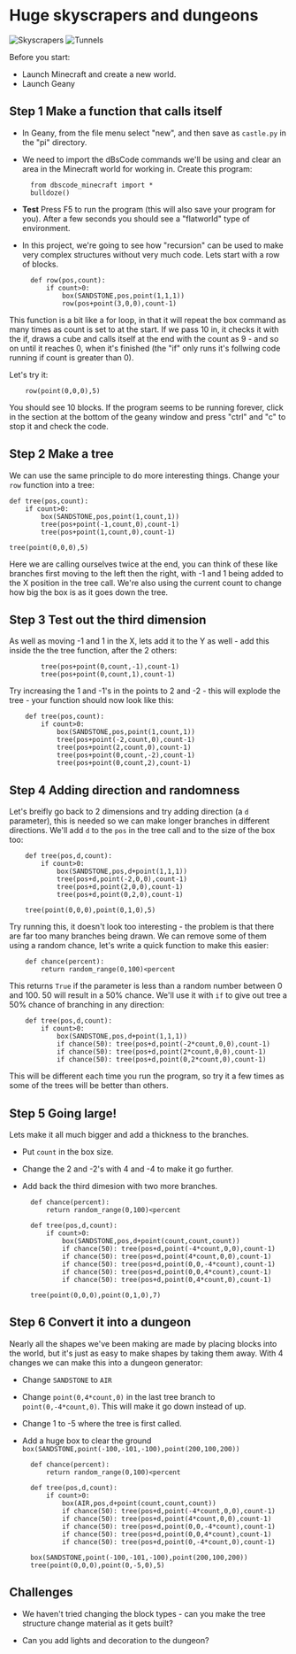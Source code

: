 # Huge skyscrapers and dungeons

![Skyscrapers](https://github.com/nebogeo/dbscode/raw/master/doc/images/skyscraper.jpg "Skyscrapers")
![Tunnels](https://github.com/nebogeo/dbscode/raw/master/doc/images/tunnels.jpg "Tunnels")

Before you start:

* Launch Minecraft and create a new world.
* Launch Geany

## Step 1 Make a function that calls itself

* In Geany, from the file menu select "new", and then save as `castle.py` in the "pi"
  directory.

* We need to import the dBsCode commands we'll be using and clear an
area in the Minecraft world for working in. Create this program:

        from dbscode_minecraft import *
        bulldoze()

* **Test** Press F5 to run the program (this will also save your
program for you). After a few seconds you should see a "flatworld" type
of environment.

* In this project, we're going to see how "recursion" can be used to make
very complex structures without very much code. Lets start with a row of blocks.

        def row(pos,count):
            if count>0:
                box(SANDSTONE,pos,point(1,1,1))
                row(pos+point(3,0,0),count-1)

This function is a bit like a for loop, in that it will repeat the box
command as many times as count is set to at the start. If we pass 10 in,
it checks it with the if, draws a cube and calls itself at the end with
the count as 9 - and so on until it reaches 0, when it's finished (the
"if" only runs it's follwing code running if count is greater than 0).

Let's try it:

        row(point(0,0,0),5)

You should see 10 blocks. If the program seems to be running forever,
click in the section at the bottom of the geany window and press "ctrl"
and "c" to stop it and check the code.

## Step 2 Make a tree

We can use the same principle to do more interesting things. Change your
`row` function into a tree:

    def tree(pos,count):
        if count>0:
            box(SANDSTONE,pos,point(1,count,1))
            tree(pos+point(-1,count,0),count-1)
            tree(pos+point(1,count,0),count-1)

    tree(point(0,0,0),5)

Here we are calling ourselves twice at the end, you can think of these
like branches first moving to the left then the right, with -1 and 1
being added to the X position in the tree call. We're also using the
current count to change how big the box is as it goes down the tree.

## Step 3 Test out the third dimension

As well as moving -1 and 1 in the X, lets add it to the Y as well - add
this inside the the tree function, after the 2 others:

            tree(pos+point(0,count,-1),count-1)
            tree(pos+point(0,count,1),count-1)

Try increasing the 1 and -1's in the points to 2 and -2 - this will
explode the tree - your function should now look like this:

        def tree(pos,count):
            if count>0:
                box(SANDSTONE,pos,point(1,count,1))
                tree(pos+point(-2,count,0),count-1)
                tree(pos+point(2,count,0),count-1)
                tree(pos+point(0,count,-2),count-1)
                tree(pos+point(0,count,2),count-1)

## Step 4 Adding direction and randomness

Let's breifly go back to 2 dimensions and try adding direction (a `d`
parameter), this is needed so we can make longer branches in different
directions. We'll add `d` to the `pos` in the tree call and to the size
of the box too:

        def tree(pos,d,count):
            if count>0:
                box(SANDSTONE,pos,d+point(1,1,1))
                tree(pos+d,point(-2,0,0),count-1)
                tree(pos+d,point(2,0,0),count-1)
                tree(pos+d,point(0,2,0),count-1)

        tree(point(0,0,0),point(0,1,0),5)

Try running this, it doesn't look too interesting - the problem is that
there are far too many branches being drawn. We can remove some of them
using a random chance, let's write a quick function to make this easier:

        def chance(percent):
            return random_range(0,100)<percent

This returns `True` if the parameter is less than a random number
between 0 and 100. 50 will result in a 50% chance. We'll use it with
`if` to give out tree a 50% chance of branching in any direction:

        def tree(pos,d,count):
            if count>0:
                box(SANDSTONE,pos,d+point(1,1,1))
                if chance(50): tree(pos+d,point(-2*count,0,0),count-1)
                if chance(50): tree(pos+d,point(2*count,0,0),count-1)
                if chance(50): tree(pos+d,point(0,2*count,0),count-1)

This will be different each time you run the program, so try it a few
times as some of the trees will be better than others.

## Step 5 Going large!

Lets make it all much bigger and add a thickness to the branches.

* Put `count` in the box size.
* Change the 2 and -2's with 4 and -4 to make it go further.
* Add back the third dimesion with two more branches.

        def chance(percent):
            return random_range(0,100)<percent

        def tree(pos,d,count):
            if count>0:
                box(SANDSTONE,pos,d+point(count,count,count))
                if chance(50): tree(pos+d,point(-4*count,0,0),count-1)
                if chance(50): tree(pos+d,point(4*count,0,0),count-1)
                if chance(50): tree(pos+d,point(0,0,-4*count),count-1)
                if chance(50): tree(pos+d,point(0,0,4*count),count-1)
                if chance(50): tree(pos+d,point(0,4*count,0),count-1)

        tree(point(0,0,0),point(0,1,0),7)

## Step 6 Convert it into a dungeon

Nearly all the shapes we've been making are made by placing blocks into
the world, but it's just as easy to make shapes by taking them away. With
4 changes we can make this into a dungeon generator:

* Change `SANDSTONE` to `AIR`
* Change `point(0,4*count,0)` in the last tree branch to
  `point(0,-4*count,0)`. This will make it go down instead of up.
* Change 1 to -5 where the tree is first called.
* Add a huge box to clear the ground
  `box(SANDSTONE,point(-100,-101,-100),point(200,100,200))`

        def chance(percent):
            return random_range(0,100)<percent

        def tree(pos,d,count):
            if count>0:
                box(AIR,pos,d+point(count,count,count))
                if chance(50): tree(pos+d,point(-4*count,0,0),count-1)
                if chance(50): tree(pos+d,point(4*count,0,0),count-1)
                if chance(50): tree(pos+d,point(0,0,-4*count),count-1)
                if chance(50): tree(pos+d,point(0,0,4*count),count-1)
                if chance(50): tree(pos+d,point(0,-4*count,0),count-1)

        box(SANDSTONE,point(-100,-101,-100),point(200,100,200))
        tree(point(0,0,0),point(0,-5,0),5)


## Challenges

* We haven't tried changing the block types - can you make the tree
structure change material as it gets built?

* Can you add lights and decoration to the dungeon?
